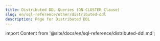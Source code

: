 ```yaml
---
title: Distributed DDL Queries (ON CLUSTER Clause)
slug: en/sql-reference/other/distributed-ddl
description: Page for Distributed DDL
---
```


import Content from '@site/docs/en/sql-reference/distributed-ddl.md';

<Content/>